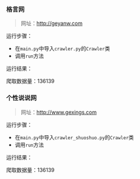 ### 格言网

> 网址：http://geyanw.com

运行步骤：

+ 在`main.py`中导入`crawler.py`的`Crawler`类
+ 调用`run`方法

运行结果：

爬取数据量：136139

### 个性说说网

> 网址：http://www.gexings.com

运行步骤：

+ 在`main.py`中导入`crawler_shuoshuo.py`的`Crawler`类
+ 调用`run`方法

运行结果：

爬取数据量：136139